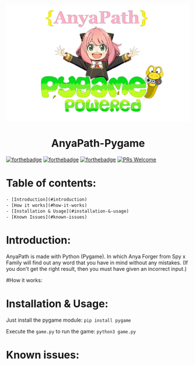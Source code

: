 <p align="center">
  <a href="https://github.com/TheSpeedX/NoisyBird">
    <img alt="NoisyBird" src="logo_.png">
  </a>
</p>
<h1 align="center">AnyaPath-Pygame</h1>
<div align="center">

</div>

[![forthebadge](https://forthebadge.com/images/badges/made-with-python.svg)](https://forthebadge.com) [![forthebadge](https://forthebadge.com/images/badges/built-with-love.svg)](https://forthebadge.com)
[![forthebadge](https://forthebadge.com/images/badges/fuck-it-ship-it.svg)](https://forthebadge.com) [![PRs Welcome](https://img.shields.io/badge/PRs-welcome-brightgreen.svg?style=flat-square)](https://makeapullrequest.com)

# Table of contents:
    - [Introduction](#introduction)
    - [How it works](#how-it-works)
    - [Installation & Usage](#installation-&-usage)
    - [Known Issues](#known-issues)


# Introduction:
AnyaPath is made with Python (Pygame). In which Anya Forger from Spy x Family will find out any word that you have in mind without any mistakes. (If you don't get the right result, then you must have given an incorrect input.)

#How it works:

# Installation & Usage:

Just install the pygame module:
```pip install pygame```

Execute the ```game.py``` to run the game:
```python3 game.py```

# Known issues:
